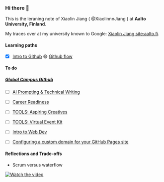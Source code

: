 ### Hi there 👋

This is the leraning note of Xiaolin Jiang ( @XiaolinnnJiang ) at **Aalto University, Finland**.

My traces over at my university known to Google: [Xiaolin Jiang site:aalto.fi](https://www.google.com/search?q=Xiaolin+Jiang+site%3Aaalto.fi). 

#### Learning paths

* [x] [Intro to Github](https://github.com/education/Series-Intro-to-GitHub-Flow) 😄 [Github flow](https://education.github.com/experiences/series_intro_github_flow)


#### To do


##### [Global Campus Github](https://education.github.com/globalcampus/student)

* [ ] [AI Prompting & Technical Writing](https://education.github.com/experiences/ai_prompt_tech_writing)
* [ ] [Career Readiness](https://education.github.com/experiences/career_readiness)
* [ ] [TOOLS: Aspiring Creatives](https://education.github.com/experiences/aspiring_creatives)
* [ ] [TOOLS: Virtual Event Kit](https://education.github.com/experiences/virtual_event_kit)
* [ ] [Intro to Web Dev](https://education.github.com/experiences/intro_to_web_dev)
* [ ] [Configuring a custom domain for your GitHub Pages site](https://docs.github.com/en/pages/configuring-a-custom-domain-for-your-github-pages-site)


#### Reflections and Trade-offs

* Scrum versus waterflow

 
[![Watch the video](https://img.youtube.com/vi/xsPxwDpxybs/default.jpg)](https://youtu.be/xsPxwDpxybs)

<!--
**XiaolinnnJiang/XiaolinnnJiang** is a ✨ _special_ ✨ repository because its `README.md` (this file) appears on your GitHub profile.

Here are some ideas to get you started:

- 🔭 I’m currently working on ...
- 🌱 I’m currently learning ...
- 👯 I’m looking to collaborate on ...
- 🤔 I’m looking for help with ...
- 💬 Ask me about ...
- 📫 How to reach me: ...
- 😄 Pronouns: ...
- ⚡ Fun fact: ...
-->
